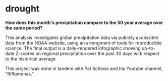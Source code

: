 # drought
**How does this month's precipitation compare to the 50 year average over the same period?** 

This analysis investigates global precipitation data via publicly accessible data from the NOAA website, using an arrangment of tools for reproducible science. The final output is a daily-rendered infographic showing up-to-date Z-scores on regional precipitation over the past 30 days with respect to the historical average. 

This project was done in tandem with Pat Schloss and his Youtube channel, "Riffomonas." 

